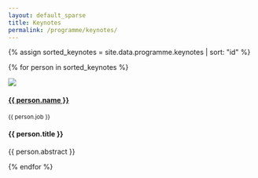 ```yaml
---
layout: default_sparse
title: Keynotes
permalink: /programme/keynotes/
---
```


<div class="row justify-content-around pl-4 pr-4">

{% assign sorted_keynotes = site.data.programme.keynotes | sort: "id" %}

{% for person in sorted_keynotes %}
	<div class="col-12" id="{{ person.id }}"><div class="row pb-2">
	    <div class="col-12 col-md-4 col-lg-3">
	        <div class="text-center">
	            <img src="{{ site.baseurl }}{{ person.img }}" class="rounded-circle img-fluid" style="max-width: 125px;">
	            <h4 class="pt-2"><a href="{{ person.url }}">{{ person.name }}</a></h4>
	            <p class=""><!--<span><b>{{ person.title }}</b></span><br/>-->
	            <span class=""><small>{{ person.job }}</small></span></p>
	        </div>
	    </div>
	    <div class="col-12 col-md-8 col-lg-9">
	        <div class="">
	            <h4 class="pt-1 text-center">{{ person.title }}</h4>
	            <p class="pb-2">{{ person.abstract }}</p>
	        </div>
	    </div>
	</div></div>
{% endfor %}

</div>


